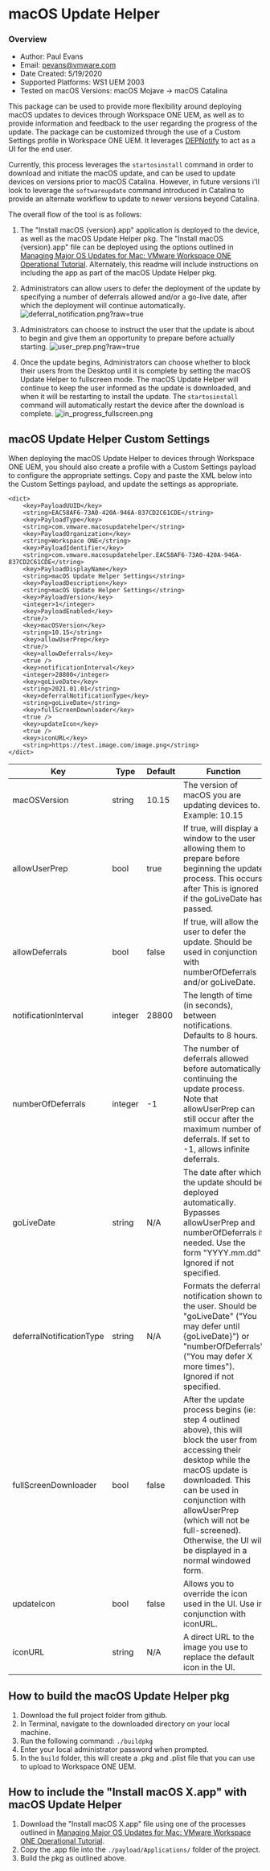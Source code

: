 # macOS Update Helper

### Overview
* Author: Paul Evans
* Email: pevans@vmware.com
* Date Created: 5/19/2020
* Supported Platforms: WS1 UEM 2003
* Tested on macOS Versions: macOS Mojave -> macOS Catalina

This package can be used to provide more flexibility around deploying macOS updates to devices through Workspace ONE UEM, as well as to provide information and feedback to the user regarding the progress of the update.  The package can be customized through the use of a Custom Settings profile in Workspace ONE UEM.  It leverages [DEPNotify](https://gitlab.com/Mactroll/DEPNotify/blob/master/README.md) to act as a UI for the end user.

Currently, this process leverages the ```startosinstall``` command in order to download and initiate the macOS update, and can be used to update devices on versions prior to macOS Catalina.  However, in future versions i'll look to leverage the ```softwareupdate``` command introduced in Catalina to provide an alternate workflow to update to newer versions beyond Catalina.

The overall flow of the tool is as follows:

1. The "Install macOS {version}.app" application is deployed to the device, as well as the macOS Update Helper pkg.  The "Install macOS {version}.app" file can be deployed using the options outlined in [Managing Major OS Updates for Mac: VMware Workspace ONE Operational Tutorial](https://techzone.vmware.com/managing-major-os-updates-mac-vmware-workspace-one-operational-tutorial).  Alternately, this readme will include instructions on including the app as part of the macOS Update Helper pkg.

2. Administrators can allow users to defer the deployment of the update by specifying a number of deferrals allowed and/or a go-live date, after which the deployment will continue automatically.
![deferral_notification.png?raw=true](/macOS-Samples/Tools/macOS_Update_Helper/bin/deferral_notification.png)
3. Administrators can choose to instruct the user that the update is about to begin and give them an opportunity to prepare before actually starting.
![user_prep.png?raw=true](/macOS-Samples/Tools/macOS_Update_Helper/bin/user_prep.png)
4. Once the update begins, Administrators can choose whether to block their users from the Desktop until it is complete by setting the macOS Update Helper to fullscreen mode.  The macOS Update Helper will continue to keep the user informed as the update is downloaded, and when it will be restarting to install the update.  The ```startosinstall``` command will automatically restart the device after the download is complete.
![in_progress_fullscreen.png](/macOS-Samples/Tools/macOS_Update_Helper/bin/in_progress_fullscreen.png)

## macOS Update Helper Custom Settings

When deploying the macOS Update Helper to devices through Workspace ONE UEM, you should also create a profile with a Custom Settings payload to configure the appropriate settings.  Copy and paste the XML below into the Custom Settings payload, and update the settings as appropriate.


```
<dict>
	<key>PayloadUUID</key>
	<string>EAC58AF6-73A0-420A-946A-837CD2C61CDE</string>
	<key>PayloadType</key>
	<string>com.vmware.macosupdatehelper</string>
	<key>PayloadOrganization</key>
	<string>Workspace ONE</string>
	<key>PayloadIdentifier</key>
	<string>com.vmware.macosupdatehelper.EAC58AF6-73A0-420A-946A-837CD2C61CDE</string>
	<key>PayloadDisplayName</key>
	<string>macOS Update Helper Settings</string>
	<key>PayloadDescription</key>
	<string>macOS Update Helper Settings</string>
	<key>PayloadVersion</key>
	<integer>1</integer>
	<key>PayloadEnabled</key>
	<true/>
	<key>macOSVersion</key>
	<string>10.15</string>
	<key>allowUserPrep</key>
	<true/>
	<key>allowDeferrals</key>
	<true />
	<key>notificationInterval</key>
	<integer>28800</integer>
	<key>goLiveDate</key>
	<string>2021.01.01</string>
	<key>deferralNotificationType</key>
	<string>goLiveDate</string>
	<key>fullScreenDownloader</key>
	<true />
	<key>updateIcon</key>
	<true />
	<key>iconURL</key>
	<string>https://test.image.com/image.png</string>
</dict>
```

| Key | Type | Default | Function |
|---|---|---| ---|
| macOSVersion | string | 10.15 | The version of macOS you are updating devices to. Example: 10.15 |
| allowUserPrep | bool | true | If true, will display a window to the user allowing them to prepare before beginning the update process.  This occurs after This is ignored if the goLiveDate has passed. |
| allowDeferrals | bool | false | If true, will allow the user to defer the update.  Should be used in conjunction with numberOfDeferrals and/or goLiveDate. |
| notificationInterval | integer | 28800 | The length of time (in seconds), between notifications.  Defaults to 8 hours. |
| numberOfDeferrals | integer | -1 | The number of deferrals allowed before automatically continuing the update process.  Note that allowUserPrep can still occur after the maximum number of deferrals. If set to -1, allows infinite deferrals.|
| goLiveDate | string | N/A | The date after which the update should be deployed automatically.  Bypasses allowUserPrep and numberOfDeferrals if needed.  Use the form "YYYY.mm.dd". Ignored if not specified. |
| deferralNotificationType | string | N/A | Formats the deferral notification shown to the user.  Should be "goLiveDate" ("You may defer until {goLiveDate}") or "numberOfDeferrals" ("You may defer X more times").  Ignored if not specified. |
| fullScreenDownloader | bool | false | After the update process begins (ie: step 4 outlined above), this will block the user from accessing their desktop while the macOS update is downloaded.  This can be used in conjunction with allowUserPrep (which will not be full-screened).  Otherwise, the UI will be displayed in a normal windowed form. |
| updateIcon | bool | false | Allows you to override the icon used in the UI.  Use in conjunction with iconURL. |
| iconURL | string | N/A | A direct URL to the image you use to replace the default icon in the UI. |

## How to build the macOS Update Helper pkg

1. Download the full project folder from github.
2. In Terminal, navigate to the downloaded directory on your local machine.
3. Run the following command: ```./buildpkg```
4. Enter your local administrator password when prompted.
5. In the ```build``` folder, this will create a .pkg and .plist file that you can use to upload to Workspace ONE UEM.

## How to include the "Install macOS X.app" with macOS Update Helper

1. Download the "Install macOS X.app" file using one of the processes outlined in [Managing Major OS Updates for Mac: VMware Workspace ONE Operational Tutorial](https://techzone.vmware.com/managing-major-os-updates-mac-vmware-workspace-one-operational-tutorial).
2. Copy the .app file into the ```./payload/Applications/``` folder of the project.
3. Build the pkg as outlined above.